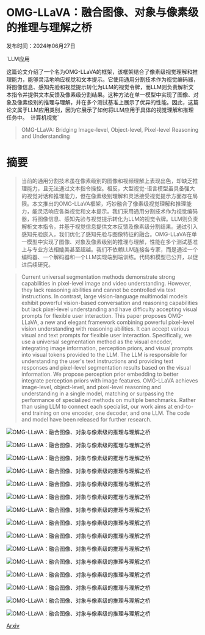 # OMG-LLaVA：融合图像、对象与像素级的推理与理解之桥

发布时间：2024年06月27日

`LLM应用

这篇论文介绍了一个名为OMG-LLaVA的框架，该框架结合了像素级视觉理解和推理能力，能够灵活地响应视觉和文本提示。它使用通用分割技术作为视觉编码器，将图像信息、感知先验和视觉提示转化为LLM的视觉令牌，而LLM则负责解析文本指令并提供文本反馈及像素级分割结果。这种方法在单一模型中实现了图像、对象及像素级别的推理与理解，并在多个测试基准上展示了优异的性能。因此，这篇论文属于LLM应用类别，因为它展示了如何将LLM应用于具体的视觉理解和推理任务中。` `计算机视觉`

> OMG-LLaVA: Bridging Image-level, Object-level, Pixel-level Reasoning and Understanding

# 摘要

> 当前的通用分割技术虽在像素级别的图像和视频理解上表现出色，却缺乏推理能力，且无法通过文本指令操控。相反，大型视觉-语言模型虽具备强大的视觉对话和推理能力，但在像素级别理解和灵活接受视觉提示方面存在局限。本文推出的OMG-LLaVA框架，巧妙融合了像素级视觉理解和推理能力，能灵活响应各类视觉和文本提示。我们采用通用分割技术作为视觉编码器，将图像信息、感知先验与视觉提示转化为LLM的视觉令牌。LLM则负责解析文本指令，并基于视觉信息提供文本反馈及像素级分割结果。通过引入感知先验嵌入，我们优化了感知先验与图像特征的融合。OMG-LLaVA在单一模型中实现了图像、对象及像素级别的推理与理解，性能在多个测试基准上与专业方法相媲美甚至超越。我们不依赖LLM连接各专家，而是通过一个编码器、一个解码器和一个LLM实现端到端训练。代码和模型已公开，以促进后续研究。

> Current universal segmentation methods demonstrate strong capabilities in pixel-level image and video understanding. However, they lack reasoning abilities and cannot be controlled via text instructions. In contrast, large vision-language multimodal models exhibit powerful vision-based conversation and reasoning capabilities but lack pixel-level understanding and have difficulty accepting visual prompts for flexible user interaction. This paper proposes OMG-LLaVA, a new and elegant framework combining powerful pixel-level vision understanding with reasoning abilities. It can accept various visual and text prompts for flexible user interaction. Specifically, we use a universal segmentation method as the visual encoder, integrating image information, perception priors, and visual prompts into visual tokens provided to the LLM. The LLM is responsible for understanding the user's text instructions and providing text responses and pixel-level segmentation results based on the visual information. We propose perception prior embedding to better integrate perception priors with image features. OMG-LLaVA achieves image-level, object-level, and pixel-level reasoning and understanding in a single model, matching or surpassing the performance of specialized methods on multiple benchmarks. Rather than using LLM to connect each specialist, our work aims at end-to-end training on one encoder, one decoder, and one LLM. The code and model have been released for further research.

![OMG-LLaVA：融合图像、对象与像素级的推理与理解之桥](../../../paper_images/2406.19389/x1.png)

![OMG-LLaVA：融合图像、对象与像素级的推理与理解之桥](../../../paper_images/2406.19389/x2.png)

![OMG-LLaVA：融合图像、对象与像素级的推理与理解之桥](../../../paper_images/2406.19389/x3.png)

![OMG-LLaVA：融合图像、对象与像素级的推理与理解之桥](../../../paper_images/2406.19389/x4.png)

![OMG-LLaVA：融合图像、对象与像素级的推理与理解之桥](../../../paper_images/2406.19389/x5.png)

![OMG-LLaVA：融合图像、对象与像素级的推理与理解之桥](../../../paper_images/2406.19389/x6.png)

![OMG-LLaVA：融合图像、对象与像素级的推理与理解之桥](../../../paper_images/2406.19389/x7.png)

![OMG-LLaVA：融合图像、对象与像素级的推理与理解之桥](../../../paper_images/2406.19389/x8.png)

![OMG-LLaVA：融合图像、对象与像素级的推理与理解之桥](../../../paper_images/2406.19389/x9.png)

![OMG-LLaVA：融合图像、对象与像素级的推理与理解之桥](../../../paper_images/2406.19389/x10.png)

![OMG-LLaVA：融合图像、对象与像素级的推理与理解之桥](../../../paper_images/2406.19389/x11.png)

![OMG-LLaVA：融合图像、对象与像素级的推理与理解之桥](../../../paper_images/2406.19389/x12.png)

![OMG-LLaVA：融合图像、对象与像素级的推理与理解之桥](../../../paper_images/2406.19389/x13.png)

![OMG-LLaVA：融合图像、对象与像素级的推理与理解之桥](../../../paper_images/2406.19389/x14.png)

![OMG-LLaVA：融合图像、对象与像素级的推理与理解之桥](../../../paper_images/2406.19389/x15.png)

[Arxiv](https://arxiv.org/abs/2406.19389)